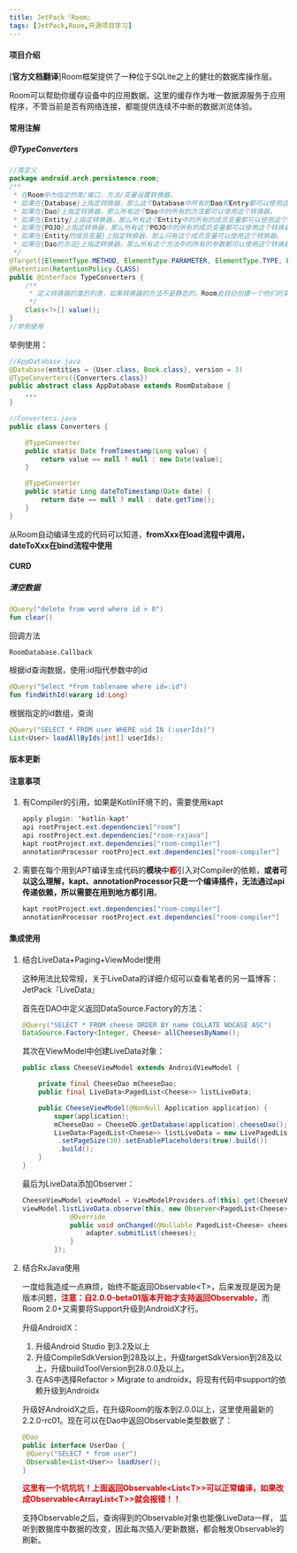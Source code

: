 ```yaml
---
title: JetPack『Room』
tags: [JetPack,Room,开源项目学习]
---
```


#### 项目介绍

[**官方文档翻译**]Room框架提供了一种位于SQLite之上的健壮的数据库操作层。

Room可以帮助你缓存设备中的应用数据。这里的缓存作为唯一数据源服务于应用程序，不管当前是否有网络连接，都能提供连续不中断的数据浏览体验。

#### 常用注解

##### @TypeConverters

```java
//类定义
package android.arch.persistence.room;
/**
 * 在Room中为指定的类/接口，方法/变量设置转换器。
 * 如果在{Database}上指定转换器，那么这个Database中所有的Dao和Entry都可以使用这个转换器。
 * 如果在{Dao}上指定转换器，那么所有这个Dao中的所有的方法都可以使用这个转换器。
 * 如果在{Entity}上指定转换器，那么所有这个Entity中的所有的成员变量都可以使用这个转换器。
 * 如果在{POJO}上指定转换器，那么所有这个POJO中的所有的成员变量都可以使用这个转换器。
 * 如果在{Entity的成员变量}上指定转换器，那么只有这个成员变量可以使用这个转换器。
 * 如果在{Dao的方法}上指定转换器，那么所有这个方法中的所有的参数都可以使用这个转换器。
 */
@Target({ElementType.METHOD, ElementType.PARAMETER, ElementType.TYPE, ElementType.FIELD})
@Retention(RetentionPolicy.CLASS)
public @interface TypeConverters {
    /**
     * 定义转换器的类的列表，如果转换器的方法不是静态的，Room会自动创建一个他们的实例对象
     */
    Class<?>[] value();
}
//举例使用

```

举例使用：

```java
//AppDatabase.java
@Database(entities = {User.class, Book.class}, version = 3)
@TypeConverters({Converters.class})
public abstract class AppDatabase extends RoomDatabase {
	...
}

//Converters.java
public class Converters {

	@TypeConverter
	public static Date fromTimestamp(Long value) {
		return value == null ? null : new Date(value);
	}

	@TypeConverter
	public static Long dateToTimestamp(Date date) {
		return date == null ? null : date.getTime();
	}
}
```

从Room自动编译生成的代码可以知道，**fromXxx在load流程中调用，dateToXxx在bind流程中使用**

#### CURD

##### 清空数据

```kotlin
@Query("delete from word where id > 0")
fun clear()
```

回调方法

```
RoomDatabase.Callback
```

根据id查询数据，使用:id指代参数中的id

```kotlin
@Query("Select *from tablename where id=:id")
fun findWithId(vararg id:Long)
```

根据指定的id数组，查询

```java
@Query("SELECT * FROM user WHERE uid IN (:userIds)")
List<User> loadAllByIds(int[] userIds);
```



#### 版本更新

#### 注意事项

1. 有Compiler的引用，如果是Kotlin环境下的，需要使用kapt

   ```java
   apply plugin: 'kotlin-kapt'
   api rootProject.ext.dependencies["room"]
   api rootProject.ext.dependencies["room-rxjava"]
   kapt rootProject.ext.dependencies["room-compiler"]
   annotationProcessor rootProject.ext.dependencies["room-compiler"]
   ```

2. 需要在每个用到APT编译生成代码的**模块**中<font color="#dd0000">**都**</font>引入对Compiler的依赖，**或者可以这么理解，kapt、annotationProcessor只是一个编译插件，无法通过api传递依赖，所以需要在用到地方都引用**。

   ```java
   kapt rootProject.ext.dependencies["room-compiler"]
   annotationProcessor rootProject.ext.dependencies["room-compiler"]
   ```


#### 集成使用

1. 结合LiveData+Paging+ViewModel使用

   这种用法比较常规，关于LiveData的详细介绍可以查看笔者的另一篇博客：JetPack『LiveData』

   首先在DAO中定义返回DataSource.Factory的方法：

   ```java
   @Query("SELECT * FROM cheese ORDER BY name COLLATE NOCASE ASC")
   DataSource.Factory<Integer, Cheese> allCheesesByName();
   ```

   其次在ViewModel中创建LiveData对象：

   ```java
   public class CheeseViewModel extends AndroidViewModel {
   
       private final CheeseDao mCheeseDao;
       public final LiveData<PagedList<Cheese>> listLiveData;
   
       public CheeseViewModel(@NonNull Application application) {
           super(application);
           mCheeseDao = CheeseDb.getDatabase(application).cheeseDao();
           LiveData<PagedList<Cheese>> listLiveData = new LivePagedListBuilder<>(mCheeseDao.allCheesesByName(),new PagedList.Config.Builder()
            .setPageSize(30).setEnablePlaceholders(true).build())
            .build();
       }
   }
   
   ```

   最后为LiveData添加Observer：

   ```java
   CheeseViewModel viewModel = ViewModelProviders.of(this).get(CheeseViewModel.class);
   viewModel.listLiveData.observe(this, new Observer<PagedList<Cheese>>() {
               @Override
               public void onChanged(@Nullable PagedList<Cheese> cheeses) {
                   adapter.submitList(cheeses);
               }
           });
   ```

2. 结合RxJava使用

   一度给我造成一点麻烦，始终不能返回Observable\<T>，后来发现是因为是版本问题，<font color="#dd0000">**注意：自2.0.0-beta01版本开始才支持返回Observable**</font>，而Room 2.0+又需要将Support升级到AndroidX才行。

   升级AndroidX：

   1. 升级Android Studio 到3.2及以上
   2. 升级CompileSdkVersion到28及以上，升级targetSdkVersion到28及以上，升级buildToolVersion到28.0.0及以上。
   3. 在AS中选择Refactor > Migrate to androidx，将现有代码中support的依赖升级到Androidx

   升级好AndroidX之后，在升级Room的版本到2.0.0以上，这里使用最新的2.2.0-rc01。现在可以在Dao中返回Observable类型数据了：

   ```java
   @Dao
   public interface UserDao {
   	@Query("SELECT * from user")
   	Observable<List<User>> loadUser();
   }
   ```

   <font color="#dd0000">**这里有一个坑坑坑！上面返回Observable<List\<T>>可以正常编译，如果改成Observable<ArrayList\<T>>就会报错！！**</font>

   支持Observable之后，查询得到的Observable对象也能像LiveData一样， 监听到数据库中数据的改变，因此每次插入/更新数据，都会触发Observable的刷新。

   